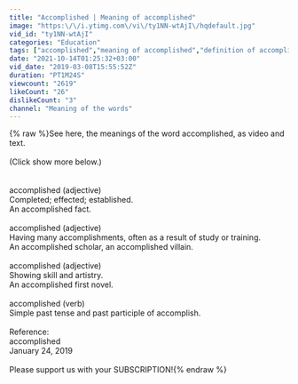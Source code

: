 ```yaml
---
title: "Accomplished | Meaning of accomplished"
image: "https:\/\/i.ytimg.com\/vi\/ty1NN-wtAjI\/hqdefault.jpg"
vid_id: "ty1NN-wtAjI"
categories: "Education"
tags: ["accomplished","meaning of accomplished","definition of accomplished"]
date: "2021-10-14T01:25:32+03:00"
vid_date: "2019-03-08T15:55:52Z"
duration: "PT1M24S"
viewcount: "2619"
likeCount: "26"
dislikeCount: "3"
channel: "Meaning of the words"
---
```

{% raw %}See here, the meanings of the word accomplished, as video and text.<br /><br />(Click show more below.)<br /><br /><br />accomplished (adjective)<br />    Completed; effected; established.<br />        An accomplished fact.<br /><br />accomplished (adjective)<br />    Having many accomplishments, often as a result of study or training.<br />        An accomplished scholar, an accomplished villain.<br /><br />accomplished (adjective)<br />    Showing skill and artistry.<br />        An accomplished first novel.<br /><br />accomplished (verb)<br />    Simple past tense and past participle of accomplish.<br /><br />Reference:<br />    accomplished<br />    January 24, 2019<br /><br />Please support us with your SUBSCRIPTION!{% endraw %}
